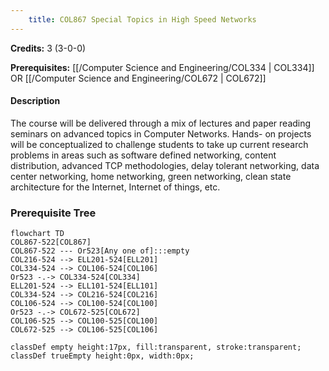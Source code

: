 ```yaml
---
    title: COL867 Special Topics in High Speed Networks
---
```

**Credits:** 3 (3-0-0)



**Prerequisites:** [[/Computer Science and Engineering/COL334 | COL334]] OR [[/Computer Science and Engineering/COL672 | COL672]]

#### Description 
The course will be delivered through a mix of lectures and paper reading seminars on advanced topics in Computer Networks. Hands- on projects will be conceptualized to challenge students to take up current research problems in areas such as software defined networking, content distribution, advanced TCP methodologies, delay tolerant networking, data center networking, home networking, green networking, clean state architecture for the Internet, Internet of things, etc.

### Prerequisite Tree

```mermaid
flowchart TD
COL867-522[COL867]
COL867-522 --- Or523[Any one of]:::empty
COL216-524 --> ELL201-524[ELL201]
COL334-524 --> COL106-524[COL106]
Or523 -.-> COL334-524[COL334]
ELL201-524 --> ELL101-524[ELL101]
COL334-524 --> COL216-524[COL216]
COL106-524 --> COL100-524[COL100]
Or523 -.-> COL672-525[COL672]
COL106-525 --> COL100-525[COL100]
COL672-525 --> COL106-525[COL106]

classDef empty height:17px, fill:transparent, stroke:transparent;
classDef trueEmpty height:0px, width:0px;
```
